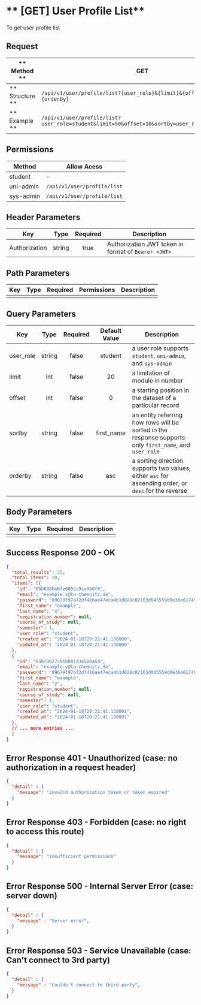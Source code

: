 # ** [GET] User Profile List**

To get user profile list

## Request

| ** Method **     | GET                                                                                            |
| ---------------- | ---------------------------------------------------------------------------------------------- |
| ** Structure **  | `/api/v1/user/profile/list?{user_role}&{limit}&{offset}&{sortby}&{orderby}`                    |
| ** Example **    | `/api/v1/user/profile/list?user_role=student&limit=50&offset=10&sortby=user_role&orderby=desc` |

## Permissions

| Method          | Allow Acess                       |
| ----------------| ----------------------------------|
| student         | -                                 |
| uni-admin       | `/api/v1/user/profile/list`       |
| sys-admin       | `/api/v1/user/profile/list`       |

## Header Parameters

| Key                 | Type       | Required  | Description                                         |
| ------------------- | :--------: | :-------: | --------------------------------------------------- |
| Authorization       | string     | true      | Authorization JWT token in format of `Bearer <JWT>` |

## Path Parameters

| Key       | Type      | Required     | Permissions  | Description                     |
| --------- | :-------: | :----------: | :----------: | ------------------------------- |
|           |           |              |              |                                 |

## Query Parameters

| Key       | Type      | Required     | Default Value | Description                                                                                             |
| --------- | :-------: | :----------: | :-----------: | ------------------------------------------------------------------------------------------------------- |
| user_role | string    | false        | student       | a user role supports `student`, `uni-admin`, and `sys-admin`                                            |
| limit     | int       | false        | 20            | a limitation of module in number                                                                        |
| offset    | int       | false        | 0             | a starting position in the dataset of a particular record                                               |
| sortby    | string    | false        | first_name    | an entity referring how rows will be sorted in the response supports only `first_name`, and `user_role` |
| orderby   | string    | false        | asc           | a sorting direction supports two values, either `asc` for ascending order, or `desc` for the reverse    |

## Body Parameters

| Key          | Type         | Required     | Description                              |
| ------------ | :----------: | :----------: | ---------------------------------------- |
|              |              |              |                                          |


## Success Response 200 - OK
```json
{
  "total_results": 25,
  "total_items": 20,
  "items": [{
    "id": "65b038be6fe605cc9ce36df6",
    "email": "example.x@tu-chemnitz.de",
    "password": "09679f97a72df416ae47eca4b1d828c02163d045559d0e36e617494c3919a2a4:2b3f0c6c65ad49a4815cd9ad1e67ff52",
    "first_name": "example",
    "last_name": "x",
    "registration_number": null,
    "course_of_study": null,
    "semester": 1,
    "user_role": "student",
    "created_at": "2024-01-18T20:21:41.138000",
    "updated_at": "2024-01-18T20:21:41.138000"
  },
  {
    "id": "65b19027cb1bb81336500a6a",
    "email": "example.y@tu-chemnitz.de",
    "password": "09679f97a72df416ae47eca4b1d828c02163d045559d0e36e617494c3919a2a4:2b3f0c6c65ad49a4815cd9ad1e67ff52",
    "first_name": "example",
    "last_name": "y",
    "registration_number": null,
    "course_of_study": null,
    "semester": 1,
    "user_role": "student",
    "created_at": "2024-01-18T20:21:41.138001",
    "updated_at": "2024-01-18T20:21:41.138001"
  },
  // ... more entries ...
  ]
}
```

## Error Response 401 - Unauthorized (case: no authorization in a request header)
```json
{
  "detail" : {
    "message": "invalid authorization token or token expired"
  }
}
```

## Error Response 403 - Forbidden (case: no right to access this route)
```json
{
  "detail" : {
    "message": "insufficient permissions"
  }
}
```

## Error Response 500 - Internal Server Error (case: server down)
```json
{
  "detail" : {
    "message" : "Server error",
  }
}
```

## Error Response 503 - Service Unavailable (case: Can't connect to 3rd party)
```json
{
  "detail" : {
    "message" : "Couldn't connect to third party",
  }
}
```
